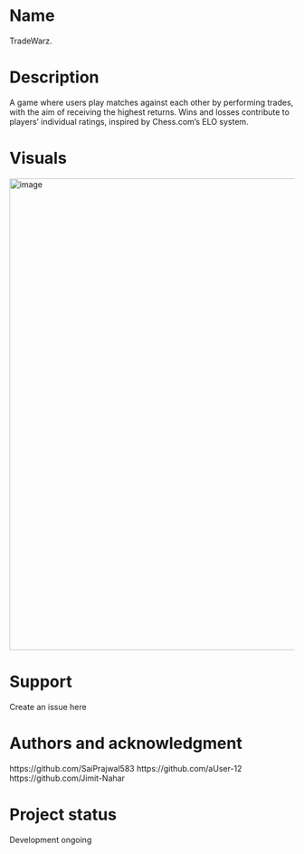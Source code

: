 <h1>Name</h1>
TradeWarz.

<h1>Description</h1>
A game where users play matches against each other by performing trades, with the aim of receiving the highest returns. Wins and losses contribute to players’ individual ratings, inspired by Chess.com’s ELO system.

<h1>Visuals</h1>

<img width="803" height="834" alt="image" src="https://github.com/user-attachments/assets/9a39d2a1-a936-4463-b508-5b954ddd71d5" />

<h1>Support</h1>
Create an issue here

<h1>Authors and acknowledgment</h1>
https://github.com/SaiPrajwal583
https://github.com/aUser-12
https://github.com/Jimit-Nahar

<h1>Project status</h1>
Development ongoing
